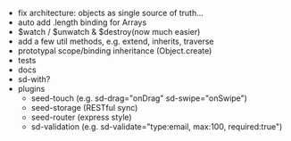 - fix architecture: objects as single source of truth...
- auto add .length binding for Arrays
- $watch / $unwatch & $destroy(now much easier)
- add a few util methods, e.g. extend, inherits, traverse
- prototypal scope/binding inheritance (Object.create)
- tests
- docs
- sd-with?
- plugins
    - seed-touch (e.g. sd-drag="onDrag" sd-swipe="onSwipe")
    - seed-storage (RESTful sync)
    - seed-router (express style)
    - sd-validation (e.g. sd-validate="type:email, max:100, required:true")